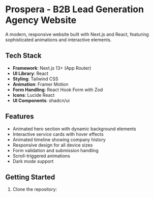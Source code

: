 # Prospera - B2B Lead Generation Agency Website

A modern, responsive website built with Next.js and React, featuring sophisticated animations and interactive elements.

## Tech Stack

- **Framework**: Next.js 13+ (App Router)
- **UI Library**: React
- **Styling**: Tailwind CSS
- **Animation**: Framer Motion
- **Form Handling**: React Hook Form with Zod
- **Icons**: Lucide React
- **UI Components**: shadcn/ui

## Features

- Animated hero section with dynamic background elements
- Interactive service cards with hover effects
- Animated timeline showing company history
- Responsive design for all device sizes
- Form validation and submission handling
- Scroll-triggered animations
- Dark mode support

## Getting Started

1. Clone the repository: